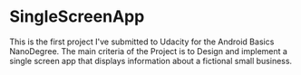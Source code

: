# SingleScreenApp
This is the first project I've submitted to Udacity for the Android Basics NanoDegree. 
The main criteria of the Project is to Design and implement a single screen app that displays information about a fictional small business. 
